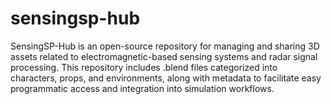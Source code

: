 # sensingsp-hub
SensingSP-Hub is an open-source repository for managing and sharing 3D assets related to electromagnetic-based sensing systems and radar signal processing. This repository includes .blend files categorized into characters, props, and environments, along with metadata to facilitate easy programmatic access and integration into simulation workflows.

